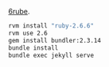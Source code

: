 
[6rube](https://6rube.github.io).

```bash
rvm install "ruby-2.6.6"
rvm use 2.6
gem install bundler:2.3.14
bundle install
bundle exec jekyll serve
```